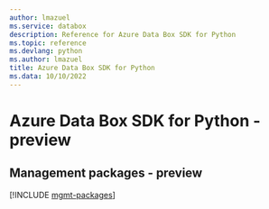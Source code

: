 ```yaml
---
author: lmazuel
ms.service: databox
description: Reference for Azure Data Box SDK for Python
ms.topic: reference
ms.devlang: python
ms.author: lmazuel
title: Azure Data Box SDK for Python
ms.data: 10/10/2022
---
```

# Azure Data Box SDK for Python - preview

## Management packages - preview
[!INCLUDE [mgmt-packages](data-box-mgmt-index.md)]